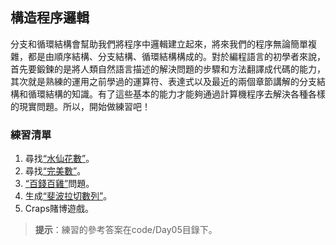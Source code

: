 ## 構造程序邏輯

分支和循環結構會幫助我們將程序中邏輯建立起來，將來我們的程序無論簡單複雜，都是由順序結構、分支結構、循環結構構成的。對於編程語言的初學者來說，首先要鍛鍊的是將人類自然語言描述的解決問題的步驟和方法翻譯成代碼的能力，其次就是熟練的運用之前學過的運算符、表達式以及最近的兩個章節講解的分支結構和循環結構的知識。有了這些基本的能力才能夠通過計算機程序去解決各種各樣的現實問題。所以，開始做練習吧！

### 練習清單

1. 尋找[“水仙花數”](https://baike.baidu.com/item/%E6%B0%B4%E4%BB%99%E8%8A%B1%E6%95%B0)。
2. 尋找[“完美數”](https://baike.baidu.com/item/%E5%AE%8C%E5%85%A8%E6%95%B0/370913)。
3. [“百錢百雞”](https://baike.baidu.com/item/%E7%99%BE%E9%B8%A1%E7%99%BE%E9%92%B1/5857320)問題。
4. 生成[“斐波拉切數列”](https://baike.baidu.com/item/%E6%96%90%E6%B3%A2%E9%82%A3%E5%A5%91%E6%95%B0%E5%88%97/99145)。
5. Craps賭博遊戲。

> **提示**：練習的參考答案在code/Day05目錄下。